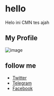 # hello 

Helo ini CMN tes ajah

## My Profile
![image](https://i.imgur.com/SipUhJt.png)
## follow me 
* [Twitter](https://mobile.twitter.com/hendrazlk_eth)
* [Telegram](https://t.me/zlkcyber)
* [Facebook](https://m.facebook.com/Hendrazlk)
